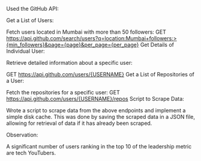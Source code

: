 
Used the GitHub API:

Get a List of Users:

Fetch users located in Mumbai with more than 50 followers:
GET https://api.github.com/search/users?q=location:Mumbai+followers:>{min_followers}&page={page}&per_page={per_page}
Get Details of Individual User:

Retrieve detailed information about a specific user:

GET https://api.github.com/users/{USERNAME}
Get a List of Repositories of a User:

Fetch the repositories for a specific user:
GET https://api.github.com/users/{USERNAME}/repos
Script to Scrape Data:

Wrote a script to scrape data from the above endpoints and implement a simple disk cache. This was done by saving the scraped data in a JSON file, allowing for retrieval of data if it has already been scraped.


Observation:

A significant number of users ranking in the top 10 of the leadership metric are tech YouTubers.